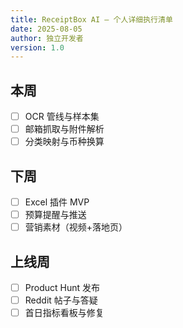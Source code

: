 ```yaml
---
title: ReceiptBox AI — 个人详细执行清单
date: 2025-08-05
author: 独立开发者
version: 1.0
---
```


## 本周

- [ ] OCR 管线与样本集
- [ ] 邮箱抓取与附件解析
- [ ] 分类映射与币种换算

## 下周

- [ ] Excel 插件 MVP
- [ ] 预算提醒与推送
- [ ] 营销素材（视频+落地页）

## 上线周

- [ ] Product Hunt 发布
- [ ] Reddit 帖子与答疑
- [ ] 首日指标看板与修复